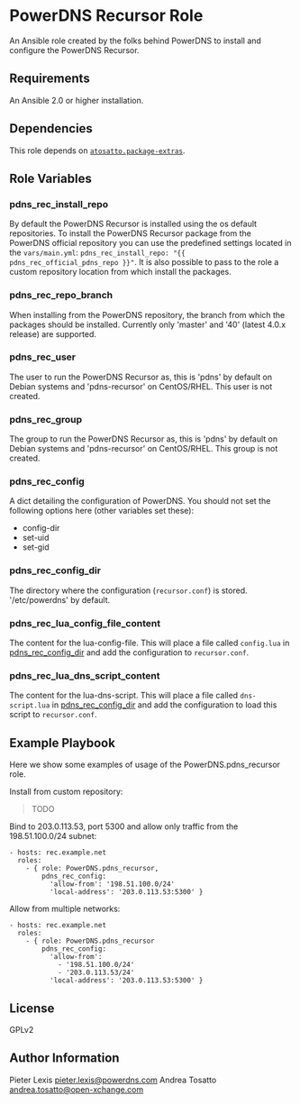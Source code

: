 PowerDNS Recursor Role
======================

An Ansible role created by the folks behind PowerDNS to install and configure
the PowerDNS Recursor.

Requirements
------------

An Ansible 2.0 or higher installation.

Dependencies
------------

This role depends on [`atosatto.package-extras`](https://galaxy.ansible.com/atosatto/package-extras/).

Role Variables
--------------

### pdns_rec_install_repo
By default the PowerDNS Recursor is installed using the os default repositories.
To install the PowerDNS Recursor package from the PowerDNS official repository
you can use the predefined settings located in the `vars/main.yml`:
`pdns_rec_install_repo: "{{ pdns_rec_official_pdns_repo }}"`.
It is also possible to pass to the role a custom repository location from
which install the packages.

### pdns_rec_repo_branch
When installing from the PowerDNS repository, the branch from which the packages
should be installed. Currently only 'master' and '40' (latest 4.0.x release) are supported.

### pdns_rec_user
The user to run the PowerDNS Recursor as, this is 'pdns' by default on Debian
systems and 'pdns-recursor' on CentOS/RHEL. This user is not created.

### pdns_rec_group
The group to run the PowerDNS Recursor as, this is 'pdns' by default on Debian
systems and 'pdns-recursor' on CentOS/RHEL. This group is not created.

### pdns_rec_config
A dict detailing the configuration of PowerDNS. You should not set the following
options here (other variables set these):
 * config-dir
 * set-uid
 * set-gid

### pdns_rec_config_dir
The directory where the configuration (`recursor.conf`) is stored. '/etc/powerdns'
by default.

### pdns_rec_lua_config_file_content
The content for the lua-config-file. This will place a file called `config.lua`
in [pdns_rec_config_dir](#pdns_rec_config_dir) and add the configuration to
`recursor.conf`.

### pdns_rec_lua_dns_script_content
The content for the lua-dns-script. This will place a file called `dns-script.lua`
in [pdns_rec_config_dir](#pdns_rec_config_dir) and add the configuration to load
this script to `recursor.conf`.

Example Playbook
----------------

Here we show some examples of usage of the PowerDNS.pdns_recursor role.

Install from custom repository:

> TODO

Bind to 203.0.113.53, port 5300 and allow only traffic from the 198.51.100.0/24
subnet:

```
- hosts: rec.example.net
  roles:
    - { role: PowerDNS.pdns_recursor,
        pdns_rec_config:
          'allow-from': '198.51.100.0/24'
          'local-address': '203.0.113.53:5300' }
```

Allow from multiple networks:

```
- hosts: rec.example.net
  roles:
    - { role: PowerDNS.pdns_recursor
        pdns_rec_config:
          'allow-from':
            - '198.51.100.0/24'
            - '203.0.113.53/24'
          'local-address': '203.0.113.53:5300' }
```

License
-------

GPLv2

Author Information
------------------

Pieter Lexis <pieter.lexis@powerdns.com>
Andrea Tosatto <andrea.tosatto@open-xchange.com>
